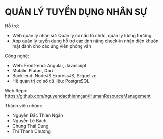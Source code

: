 # QUẢN LÝ TUYỂN DỤNG NHÂN SỰ

Hỗ trợ:
- Web quản lý nhân sư: Quản lý cơ cấu tổ chức, quản lý lương thưởng
- App quản lý tuyển dụng hỗ trợ các tính năng check-in nhận diện khuôn mặt dành cho các ứng viên phỏng vấn

Công nghệ:
- Web: Front-end: Angular, Javascript
- Mobile: Flutter, Dart
- Back-end: NodeJS ExpressJS, Sequelize
- Hệ quản trị cơ sở dữ liệu: PostgreSQL

Web Repo:
https://github.com/nguyendacthienngan/HumanResourceManagement

Thành viên nhóm:
- Nguyễn Đắc Thiên Ngân
- Nguyễn Lê Bách
- Chung Thái Dung
- Thi Thanh Chương


